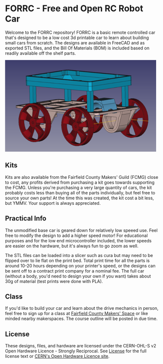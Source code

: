 # FORRC - Free and Open RC Robot Car

Welcome to the FORRC repository! FORRC is a basic remote controlled car
that's designed to be a low cost 3d printable car to learn about building
small cars from scratch. The designs are available in FreeCAD and as
exported STL files, and the Bill Of Materials (BOM) is included based
on readily available off the shelf parts.

![FORRC Design](forrc-design.png)

## Kits
Kits are also available from the Fairfield County Makers' Guild (FCMG)
close to cost, any profits derived from purchasing a kit goes towards
supporting the FCMG. Unless you're purchasing a very large quantity of
cars, the kit probably costs less than buying all of the parts
individually, but feel free to source your own parts! At the time this
was created, the kit cost a bit less, but YMMV. Your support is
always appreciated.

## Practical Info
The unmodified base car is geared down for relatively low speeed use.
Feel free to modify the design to add a higher speed motor! For
educational purposes and for the low end microcontroller included, the
lower speeds are easier on the hardware, but it's always fun to go zoom as
well.

The STL files can be loaded into a slicer such as cura but may need to be
flipped over to lie flat on the print bed. Total print time for all the
parts is around 10-20 hours depending on your printer's speed, or the
designs can be sent off to a contract print company for a nominal fee. The
full car (without a body, you'd need to design your own if you want)
takes about 30g of material (test prints were done with PLA).

## Class
If you'd like to build your car and learn about the drive mechanics in person, feel free to sign up for a class at [Fairfield County Makers' Space](https://fcmakers.com) or like minded nearby makerspaces. The course outline will be posted in due time.

## License
These designs, files, and hardware are licensed under the CERN-OHL-S v2 Open Hardware Licence - Strongly Reciprocal. See [License](LICENSE.txt) for the full license text or [CERN's Open Hardware Licence site](https://ohwr.org/cern_ohl_s_v2.txt).
